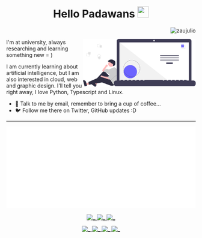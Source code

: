 <h1 align="center">
  Hello Padawans
  <img src="https://media.giphy.com/media/nDg8O2z3Rmk6Y/source.gif" width="30px" height="30px">
</h1>

<p align="right"> <img src="https://komarev.com/ghpvc/?username=zaujulio&color=blue" alt="zaujulio" /> </p>
<img align="right" src="./thinking.svg" width=300>

I'm at university, always researching and learning something new = )

I am currently learning about artificial intelligence, but I am also interested in cloud, web and graphic design. I'll tell you right away, I love Python, Typescript and Linux.

- 📧 Talk to me by email, remember to bring a cup of coffee...
- 🐦 Follow me there on Twitter, GitHub updates :D

___

![info](./github-metrics.svg)

<p align="center">
  <a id="twitter" href="https://twitter.com/Zau_Galvao" target="_blank">
    <img src="https://img.shields.io/badge/Twitter-1DA1F2?style=for-the-badge&logo=twitter&logoColor=white" alt="_" />
  </a>

  <a id="linkedin" href="https://www.linkedin.com/in/zaujulio" target="_blank">
    <img src="https://img.shields.io/badge/LinkedIn-0077B5?style=for-the-badge&logo=linkedin&logoColor=white" alt="_" />
  </a>
  <a id="telegram" href="https://t.me/ZauJulio" target="_blank">
    <img src="https://img.shields.io/badge/Telegram-2CA5E0?style=for-the-badge&logo=telegram&logoColor=white" alt="_" />
  </a>
</p>

<p id="badgets" align="center">
  <a id="gmail" href="http://zauhdf@gmail.com/" target="_blank">
    <img src="https://img.shields.io/badge/Gmail-D14836?style=for-the-badge&logo=gmail&logoColor=white" alt="_" />
  </a>

  <a id="codersrank" href="https://profile.codersrank.io/user/zaujulio" target="_blank">
    <img width="114" height="28" src="https://i.imgur.com/EQnULDd.png" alt="_" />
  </a>

  <a id="figma" href="https://www.figma.com/@zaujulio" target="_blank">
    <img src="https://img.shields.io/badge/Figma-F24E1E?style=for-the-badge&logo=figma&logoColor=white" alt="_" />
  </a>

  <a id="stackoverflow" href="https://stackoverflow.com/users/11448162/zaujulio" target="_blank">
    <img src="https://img.shields.io/badge/Stack_Overflow-FE7A16?style=for-the-badge&logo=stack-overflow&logoColor=white" alt="_" />
  </a>
</p>

